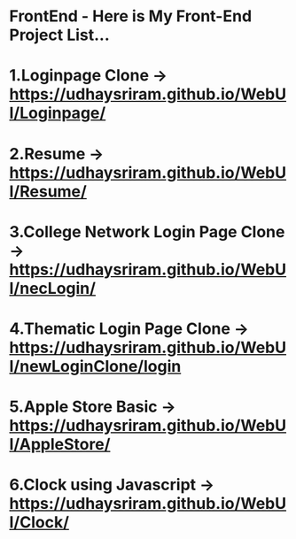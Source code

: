 # FrontEnd - Here is My Front-End Project List...
# 1.Loginpage Clone -> https://udhaysriram.github.io/WebUI/Loginpage/
# 2.Resume -> https://udhaysriram.github.io/WebUI/Resume/
# 3.College Network Login Page Clone -> https://udhaysriram.github.io/WebUI/necLogin/
# 4.Thematic Login Page Clone -> https://udhaysriram.github.io/WebUI/newLoginClone/login
# 5.Apple Store Basic -> https://udhaysriram.github.io/WebUI/AppleStore/
# 6.Clock using Javascript -> https://udhaysriram.github.io/WebUI/Clock/

